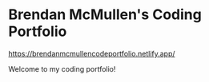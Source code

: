 # Brendan McMullen's Coding Portfolio

https://brendanmcmullencodeportfolio.netlify.app/

Welcome to my coding portfolio!
